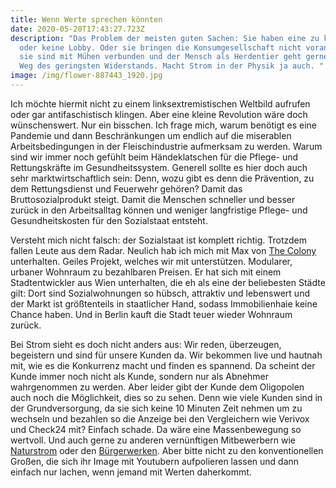 ```yaml
---
title: Wenn Werte sprechen könnten
date: 2020-05-20T17:43:27.723Z
description: "Das Problem der meisten guten Sachen: Sie haben eine zu kleine
  oder keine Lobby. Oder sie bringen die Konsumgesellschaft nicht voran. Oder
  sie sind mit Mühen verbunden und der Mensch als Herdentier geht gerne mal den
  Weg des geringsten Widerstands. Macht Strom in der Physik ja auch. "
image: /img/flower-887443_1920.jpg
---
```

Ich möchte hiermit nicht zu einem linksextremistischen Weltbild aufrufen oder gar antifaschistisch klingen. Aber eine kleine Revolution wäre doch wünschenswert. Nur ein bisschen. Ich frage mich, warum benötigt es eine Pandemie und dann Beschränkungen um endlich auf die miserablen Arbeitsbedingungen in der Fleischindustrie aufmerksam zu werden. Warum sind wir immer noch gefühlt beim Händeklatschen für die Pflege- und Rettungskräfte im Gesundheitssystem. Generell sollte es hier doch auch sehr marktwirtschaftlich sein: Denn, wozu gibt es denn die Prävention, zu dem Rettungsdienst und Feuerwehr gehören? Damit das Bruttosozialprodukt steigt. Damit die Menschen schneller und besser zurück in den Arbeitsalltag können und weniger langfristige Pflege- und Gesundheitskosten für den Sozialstaat entsteht. 

Versteht mich nicht falsch: der Sozialstaat ist komplett richtig. Trotzdem fallen Leute aus dem Radar. Neulich hab ich mich mit Max von [The Colony ](http://jointhecolony.squarespace.com/)unterhalten. Geiles Projekt, welches wir mit unterstützen. Modularer, urbaner Wohnraum zu bezahlbaren Preisen. Er hat sich mit einem Stadtentwickler aus Wien unterhalten, die eh als eine der beliebesten Städte gilt: Dort sind Sozialwohnungen so hübsch, attraktiv und lebenswert und der Markt ist größtenteils in staatlicher Hand, sodass Immobilienhaie keine Chance haben. Und in Berlin kauft die Stadt teuer wieder Wohnraum zurück. 

Bei Strom sieht es doch nicht anders aus: Wir reden, überzeugen, begeistern und sind für unsere Kunden da. Wir bekommen live und hautnah mit, wie es die Konkurrenz macht und finden es spannend. Da scheint der Kunde immer noch nicht als Kunde, sondern nur als Abnehmer wahrgenommen zu werden. Aber leider gibt der Kunde dem Oligopolen auch noch die Möglichkeit, dies so zu sehen. Denn wie viele Kunden sind in der Grundversorgung, da sie sich keine 10 Minuten Zeit nehmen um zu wechseln und bezahlen so die Anzeige bei den Vergleichern wie Verivox und Check24 mit? Einfach schade. Da wäre eine Massenbewegung so wertvoll. Und auch gerne zu anderen vernünftigen Mitbewerbern wie [Naturstrom](https://www.naturstrom.de/) oder den [Bürgerwerken](https://buergerwerke.de/?). Aber bitte nicht zu den konventionellen Großen, die sich ihr Image mit Youtubern aufpolieren lassen und dann einfach nur lachen, wenn jemand mit Werten daherkommt.